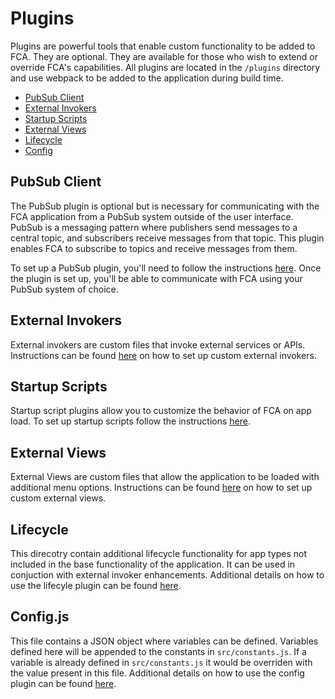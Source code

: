 # Plugins
Plugins are powerful tools that enable custom functionality to be added to FCA. They are optional. They are available for those who wish to extend or override FCA's capabilities. All plugins are located in the `/plugins` directory and use webpack to be added to the application during build time.

* [PubSub Client](#pubsub-client)
* [External Invokers](#external-invokers)
* [Startup Scripts](#startup-scripts)
* [External Views](#external-views)
* [Lifecycle](#lifecycle)
* [Config](#configjs)

## PubSub Client

The PubSub plugin is optional but is necessary for communicating with the FCA application from a PubSub system outside of the user interface. PubSub is a messaging pattern where publishers send messages to a central topic, and subscribers receive messages from that topic. This plugin enables FCA to subscribe to topics and receive messages from them.

To set up a PubSub plugin, you'll need to follow the instructions [here](./pubsub.md). Once the plugin is set up, you'll be able to communicate with FCA using your PubSub system of choice.

## External Invokers

External invokers are custom files that invoke external services or APIs. Instructions can be found [here](./sdks/README.md) on how to set up custom external invokers.

## Startup Scripts

Startup script plugins allow you to customize the behavior of FCA on app load. To set up startup scripts follow the instructions [here](./startupScripts/README.md).

## External Views

External Views are custom files that allow the application to be loaded with additional menu options. Instructions can be found [here](./externalViews/README.md) on how to set up custom external views.

## Lifecycle

This direcotry contain additional lifecycle functionality for app types not included in the base functionality of the application. It can be used in conjuction with external invoker enhancements.  Additional details on how to use the lifecyle plugin can be found [here](./lifecycle/README.md).

## Config.js

This file contains a JSON object where variables can be defined. Variables defined here will be appended to the constants in `src/constants.js`. If a variable is already defined in `src/constants.js` it would be overriden with the value present in this file. Additional details on how to use the config plugin can be found [here](./config.md).
